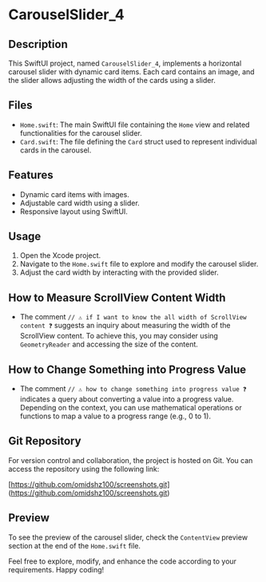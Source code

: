 # CarouselSlider_4

## Description
This SwiftUI project, named `CarouselSlider_4`, implements a horizontal carousel slider with dynamic card items. Each card contains an image, and the slider allows adjusting the width of the cards using a slider.

## Files
- `Home.swift`: The main SwiftUI file containing the `Home` view and related functionalities for the carousel slider.
- `Card.swift`: The file defining the `Card` struct used to represent individual cards in the carousel.

## Features
- Dynamic card items with images.
- Adjustable card width using a slider.
- Responsive layout using SwiftUI.

## Usage
1. Open the Xcode project.
2. Navigate to the `Home.swift` file to explore and modify the carousel slider.
3. Adjust the card width by interacting with the provided slider.

## How to Measure ScrollView Content Width
- The comment `// ⚠️ if I want to know the all width of ScrollView content ❓` suggests an inquiry about measuring the width of the ScrollView content. To achieve this, you may consider using `GeometryReader` and accessing the size of the content.

## How to Change Something into Progress Value
- The comment `// ⚠️ how to change something into progress value ❓` indicates a query about converting a value into a progress value. Depending on the context, you can use mathematical operations or functions to map a value to a progress range (e.g., 0 to 1).

## Git Repository
For version control and collaboration, the project is hosted on Git. You can access the repository using the following link:

[https://github.com/omidshz100/screenshots.git]
(https://github.com/omidshz100/screenshots.git)

## Preview
To see the preview of the carousel slider, check the `ContentView` preview section at the end of the `Home.swift` file.

Feel free to explore, modify, and enhance the code according to your requirements. Happy coding!
